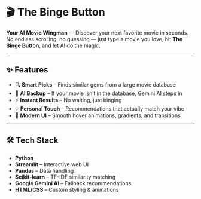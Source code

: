 # 🎬 The Binge Button

**Your AI Movie Wingman** — Discover your next favorite movie in seconds.  
No endless scrolling, no guessing — just type a movie you love, hit **The Binge Button**, and let AI do the magic.  

---

## ✨ Features
- 🔍 **Smart Picks** – Finds similar gems from a large movie database  
- 🤖 **AI Backup** – If your movie isn’t in the database, Gemini AI steps in  
- ⚡ **Instant Results** – No waiting, just binging  
- 💡 **Personal Touch** – Recommendations that actually match your vibe  
- 🎨 **Modern UI** – Smooth hover animations, gradients, and transitions  

---

## 🛠️ Tech Stack
- **Python**
- **Streamlit** – Interactive web UI
- **Pandas** – Data handling
- **Scikit-learn** – TF-IDF similarity matching
- **Google Gemini AI** – Fallback recommendations
- **HTML/CSS** – Custom styling & animations
